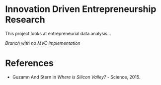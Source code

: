 # Innovation Driven Entrepreneurship Research

This project looks at entrepreneurial data analysis...

*Branch with no MVC implementation*

# References

- Guzamn And Stern in <em>Where is Silicon Valley?</em> - Science, 2015.
